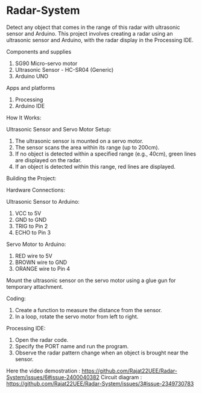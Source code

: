 # Radar-System

Detect any object that comes in the range of this radar with ultrasonic sensor and Arduino.
This project involves creating a radar using an ultrasonic sensor and Arduino, with the radar display in the Processing IDE.

Components and supplies

1. SG90 Micro-servo motor
2. Ultrasonic Sensor - HC-SR04 (Generic)
3. Arduino UNO

Apps and platforms

1. Processing
2. Arduino IDE

How It Works:
  
Ultrasonic Sensor and Servo Motor Setup:

1. The ultrasonic sensor is mounted on a servo motor.
2. The sensor scans the area within its range (up to 200cm).
3. If no object is detected within a specified range (e.g., 40cm), green lines are displayed on the radar.
4. If an object is detected within this range, red lines are displayed.
   
Building the Project:
  
Hardware Connections:

Ultrasonic Sensor to Arduino:
  
1. VCC to 5V
2. GND to GND
3. TRIG to Pin 2
4. ECHO to Pin 3
  
Servo Motor to Arduino:
  
1. RED wire to 5V
2. BROWN wire to GND
3. ORANGE wire to Pin 4

Mount the ultrasonic sensor on the servo motor using a glue gun for temporary attachment.
  
Coding:

1. Create a function to measure the distance from the sensor.
2. In a loop, rotate the servo motor from left to right.

Processing IDE:

1. Open the radar code.
2. Specify the PORT name and run the program.
3. Observe the radar pattern change when an object is brought near the sensor.

Here the video demostration : https://github.com/Rajat22UEE/Radar-System/issues/6#issue-2400040382
 Circuit diagram : https://github.com/Rajat22UEE/Radar-System/issues/3#issue-2349730783
